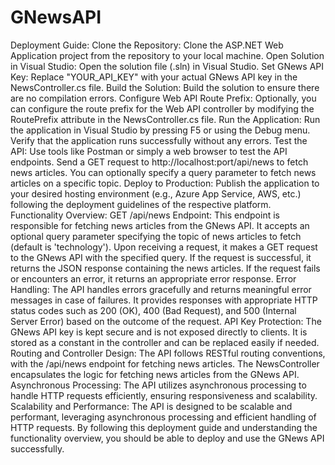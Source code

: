# GNewsAPI

Deployment Guide:
Clone the Repository:
Clone the ASP.NET Web Application project from the repository to your local machine.
Open Solution in Visual Studio:
Open the solution file (.sln) in Visual Studio.
Set GNews API Key:
Replace "YOUR_API_KEY" with your actual GNews API key in the NewsController.cs file.
Build the Solution:
Build the solution to ensure there are no compilation errors.
Configure Web API Route Prefix:
Optionally, you can configure the route prefix for the Web API controller by modifying the RoutePrefix attribute in the NewsController.cs file.
Run the Application:
Run the application in Visual Studio by pressing F5 or using the Debug menu.
Verify that the application runs successfully without any errors.
Test the API:
Use tools like Postman or simply a web browser to test the API endpoints.
Send a GET request to http://localhost:port/api/news to fetch news articles. You can optionally specify a query parameter to fetch news articles on a specific topic.
Deploy to Production:
Publish the application to your desired hosting environment (e.g., Azure App Service, AWS, etc.) following the deployment guidelines of the respective platform.
Functionality Overview:
GET /api/news Endpoint:
This endpoint is responsible for fetching news articles from the GNews API.
It accepts an optional query parameter specifying the topic of news articles to fetch (default is 'technology').
Upon receiving a request, it makes a GET request to the GNews API with the specified query.
If the request is successful, it returns the JSON response containing the news articles.
If the request fails or encounters an error, it returns an appropriate error response.
Error Handling:
The API handles errors gracefully and returns meaningful error messages in case of failures.
It provides responses with appropriate HTTP status codes such as 200 (OK), 400 (Bad Request), and 500 (Internal Server Error) based on the outcome of the request.
API Key Protection:
The GNews API key is kept secure and is not exposed directly to clients.
It is stored as a constant in the controller and can be replaced easily if needed.
Routing and Controller Design:
The API follows RESTful routing conventions, with the /api/news endpoint for fetching news articles.
The NewsController encapsulates the logic for fetching news articles from the GNews API.
Asynchronous Processing:
The API utilizes asynchronous processing to handle HTTP requests efficiently, ensuring responsiveness and scalability.
Scalability and Performance:
The API is designed to be scalable and performant, leveraging asynchronous processing and efficient handling of HTTP requests.
By following this deployment guide and understanding the functionality overview, you should be able to deploy and use the GNews API successfully.
